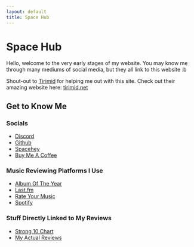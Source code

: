 ```yaml
---
layout: default
title: Space Hub
---
```


# Space Hub

Hello, welcome to the very early stages of my website. You may know me through many mediums of social media, but they all link to this website :b

Shout-out to [Tirimid](https://github.com/tirimid) for helping me out with this site.
Check out their amazing website here: [tirimid.net](https://tirimid.net)

## Get to Know Me

### Socials
- [Discord](https://discord.com/users/759360828767600680)
- [Github](https://github.com/MrSpaceIsCool)
- [Spacehey](https://spacehey.com/mrspaceiscool)
- [Buy Me A Coffee](https://buymeacoffee.com/mrspaceiscool)

### Music Reviewing Platforms I Use
- [Album Of The Year](https://www.albumoftheyear.org/user/mrspaceiscool/)
- [Last.fm](https://www.last.fm/user/IFeelLikePablo1)
- [Rate Your Music](https://rateyourmusic.com/~DaPhatPlanet)
- [Spotify](https://open.spotify.com/user/31e3bcj43uyvflygsfmd6xrag6cm)

### Stuff Directly Linked to My Reviews

- [Strong 10 Chart](stuff_reviews/Strong_10_Chart.md)
- [My Actual Reviews](stuff_reviews/Actual_Reviews.md)

